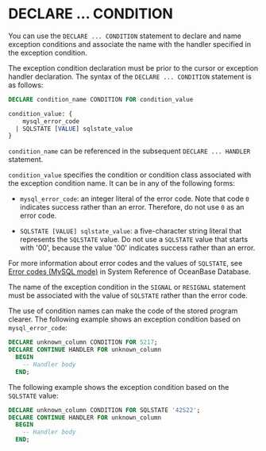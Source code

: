 # DECLARE ... CONDITION

You can use the `DECLARE ... CONDITION` statement to declare and name exception conditions and associate the name with the handler specified in the exception condition.

The exception condition declaration must be prior to the cursor or exception handler declaration. The syntax of the `DECLARE ... CONDITION` statement is as follows:

```sql
DECLARE condition_name CONDITION FOR condition_value

condition_value: {
    mysql_error_code
  | SQLSTATE [VALUE] sqlstate_value
}
```

`condition_name` can be referenced in the subsequent `DECLARE ... HANDLER` statement.

`condition_value` specifies the condition or condition class associated with the exception condition name. It can be in any of the following forms:

* `mysql_error_code`: an integer literal of the error code. Note that code `0` indicates success rather than an error. Therefore, do not use `0` as an error code.

* `SQLSTATE [VALUE] sqlstate_value`: a five-character string literal that represents the `SQLSTATE` value. Do not use a `SQLSTATE` value that starts with '00', because the value '00' indicates success rather than an error.


For more information about error codes and the values of `SQLSTATE`, see [Error codes (MySQL mode)](https://www.oceanbase.com/docs/enterprise/oceanbase-database/oceanbase-database/V3.2.3/use-error-information-1) in System Reference of OceanBase Database.

The name of the exception condition in the `SIGNAL` or `RESIGNAL` statement must be associated with the value of `SQLSTATE` rather than the error code.

The use of condition names can make the code of the stored program clearer. The following example shows an exception condition based on `mysql_error_code`:

```sql
DECLARE unknown_column CONDITION FOR 5217;
DECLARE CONTINUE HANDLER FOR unknown_column
  BEGIN
    -- Handler body
  END;
```

The following example shows the exception condition based on the `SQLSTATE` value:

```sql
DECLARE unknown_column CONDITION FOR SQLSTATE '42S22';
DECLARE CONTINUE HANDLER FOR unknown_column
  BEGIN
    -- Handler body
  END;
```
